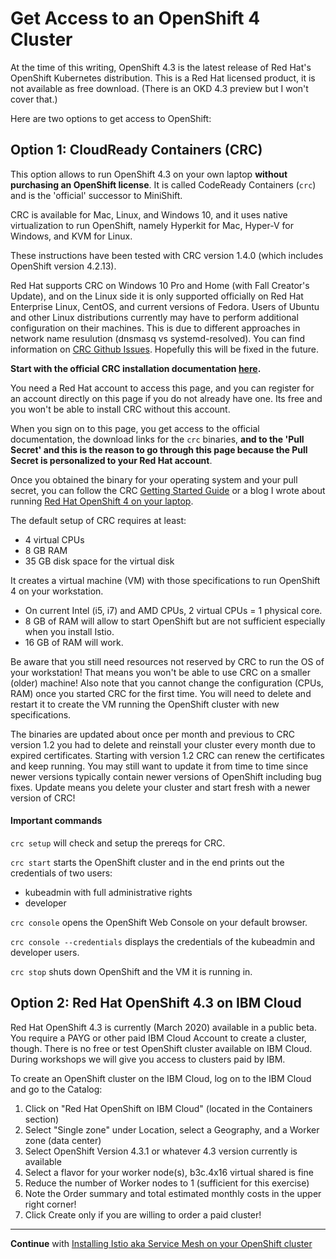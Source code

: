 # Get Access to an OpenShift 4 Cluster

At the time of this writing, OpenShift 4.3 is the latest release of Red Hat's OpenShift Kubernetes distribution. This is a Red Hat licensed product, it is not available as free download. (There is an OKD 4.3 preview but I won't cover that.)

Here are two options to get access to OpenShift:

## Option 1: CloudReady Containers (CRC)

This option allows to run OpenShift 4.3 on your own laptop **without purchasing an OpenShift license**. It is called CodeReady Containers (`crc`) and is the 'official' successor to MiniShift.

CRC is available for Mac, Linux, and Windows 10, and it uses native virtualization to run OpenShift, namely Hyperkit for Mac, Hyper-V for Windows, and KVM for Linux. 

These instructions have been tested with CRC version 1.4.0 (which includes OpenShift version 4.2.13).

Red Hat supports CRC on Windows 10 Pro and Home (with Fall Creator's Update), and on the Linux side it is only supported officially on Red Hat Enterprise Linux, CentOS, and current versions of Fedora. Users of Ubuntu and other Linux distributions currently may have to perform additional configuration on their machines. This is due to different approaches in network name resulution (dnsmasq vs systemd-resolved). You can find information on [CRC Github Issues](https://github.com/code-ready/crc/issues). Hopefully this will be fixed in the future.

**Start with the official CRC installation documentation [here](https://cloud.redhat.com/openshift/install/crc/installer-provisioned).**

You need a Red Hat account to access this page, and you can register for an account directly on this page if you do not already have one. Its free and you won't be able to install CRC without this account.

When you sign on to this page, you get access to the official documentation, the download links for the `crc` binaries, **and to the 'Pull Secret' and this is the reason to go through this page because the Pull Secret is personalized to your Red Hat account**.

Once you obtained the binary for your operating system and your pull secret, you can follow the CRC [Getting Started Guide](https://code-ready.github.io/crc/) or a blog I wrote about running [Red Hat OpenShift 4 on your laptop](https://haralduebele.github.io/2019/09/13/red-hat-openshift-4-on-your-laptop/). 

The default setup of CRC requires at least:

* 4 virtual CPUs
* 8 GB RAM
* 35 GB disk space for the virtual disk

It creates a virtual machine (VM) with those specifications to run OpenShift 4 on your workstation.

- On current Intel (i5, i7) and AMD CPUs, 2 virtual CPUs = 1 physical core. 
- 8 GB of RAM will allow to start OpenShift but are not sufficient especially when you install Istio. 
- 16 GB of RAM will work. 

Be aware that you still need resources not reserved by CRC to run the OS of your workstation! That means you won't be able to use CRC on a smaller (older) machine! 
Also note that you cannot change the configuration (CPUs, RAM) once you started CRC for the first time. You will need to delete and restart it to create the VM running the OpenShift cluster with new specifications.

The binaries are updated about once per month and previous to CRC version 1.2 you had to delete and reinstall your cluster every month due to expired certificates. Starting with version 1.2 CRC can renew the certificates and keep running. You may still want to update it from time to time since newer versions typically contain newer versions of OpenShift including bug fixes. Update means you delete your cluster and start fresh with a newer version of CRC!

#### Important commands

`crc setup` will check and setup the prereqs for CRC.

`crc start` starts the OpenShift cluster and in the end prints out the credentials of two users: 

* kubeadmin with full administrative rights
* developer

`crc console` opens the OpenShift Web Console on your default browser.

`crc console --credentials` displays the credentials of the kubeadmin and developer users.

`crc stop` shuts down OpenShift and the VM it is running in.


## Option 2: Red Hat OpenShift 4.3 on IBM Cloud

Red Hat OpenShift 4.3 is currently (March 2020) available in a public beta. You require a PAYG or other paid IBM Cloud Account to create a cluster, though. There is no free or test OpenShift cluster available on IBM Cloud. During workshops we will give you access to clusters paid by IBM.

To create an OpenShift cluster on the IBM Cloud, log on to the IBM Cloud and go to the Catalog:

1. Click on "Red Hat OpenShift on IBM Cloud" (located in the Containers section)
2. Select "Single zone" under Location, select a Geography, and a Worker zone (data center)
3. Select OpenShift Version 4.3.1 or whatever 4.3 version currently is available
4. Select a flavor for your worker node(s), b3c.4x16 virtual shared is fine
5. Reduce the number of Worker nodes to 1 (sufficient for this exercise)
6. Note the Order summary and total estimated monthly costs in the upper right corner!
7. Click Create only if you are willing to order a paid cluster!


---

**Continue** with [Installing Istio aka Service Mesh on your OpenShift cluster](OS4ServiceMesh.md)